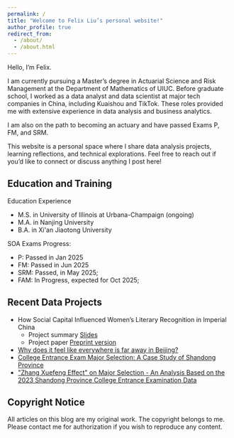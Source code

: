 ```yaml
---
permalink: /
title: "Welcome to Felix Liu’s personal website!"
author_profile: true
redirect_from: 
  - /about/
  - /about.html
---
```


Hello, I’m Felix.

I am currently pursuing a Master’s degree in Actuarial Science and Risk Management at the Department of Mathematics of UIUC. Before graduate school, I worked as a data analyst and data scientist at major tech companies in China, including Kuaishou and TikTok. These roles provided me with extensive experience in data analysis and business analytics.

I am also on the path to becoming an actuary and have passed Exams P, FM, and SRM.

This website is a personal space where I share data analysis projects, learning reflections, and technical explorations. Feel free to reach out if you’d like to connect or discuss anything I post here!

## Education and Training

Education Experience

- M.S. in University of Illinois at Urbana-Champaign (ongoing)
- M.A. in Nanjing University
- B.A. in Xi'an Jiaotong University

SOA Exams Progress: 

- P: Passed in Jan 2025
- FM: Passed in Jun 2025
- SRM: Passed, in May 2025;
- FAM: In Progress, expected for Oct 2025;

## Recent Data Projects

- How Social Capital Influenced Women’s Literary Recognition in Imperial China
  - Project summary [Slides](http://dx.doi.org/10.2139/ssrn.5126209)
  - Project paper [Preprint version](http://dx.doi.org/10.2139/ssrn.5072945)
- [Why does it feel like everywhere is far away in Beijing?](/portfolio/2023-08-29-beijing.md)
- [College Entrance Exam Major Selection: A Case Study of Shandong Province](/portfolio/2024-07-04-gaokao2.md)
- ["Zhang Xuefeng Effect" on Major Selection - An Analysis Based on the 2023 Shandong Province College Entrance Examination Data](/portfolio/2023-08-10-gaokao.md)

## Copyright Notice

All articles on this blog are my original work. The copyright belongs to me. Please contact me for authorization if you wish to reproduce any content.
